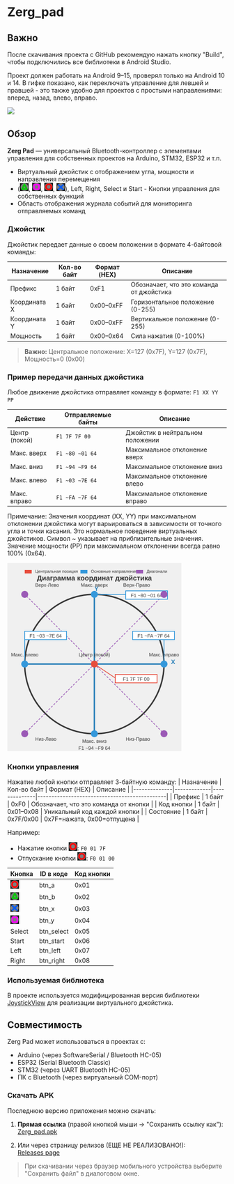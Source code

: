 # Zerg_pad 

## Важно 
После скачивания проекта с GitHub рекомендую нажать кнопку "Build", чтобы подключились все библиотеки в Android Studio.

Проект должен работать на Android 9–15, проверял только на Android 10 и 14.
В гифке показано, как переключать управление для левшей и правшей - это также удобно для проектов с простыми направлениями: вперед, назад, влево, вправо.

<img src="images/demo.gif" width="400"/>

## Обзор
**Zerg Pad** — универсальный Bluetooth-контроллер с элементами управления для собственных проектов на Arduino, STM32, ESP32 и т.п.
* Виртуальный джойстик с отображением угла, мощности и направления перемещения
* (<img src="images/triangle.png" width="20"/>, <img src="images/square.png" width="20"/>, <img src="images/circle.png" width="20"/>, <img src="images/cross.png" width="20"/>), Left, Right, Select и Start - Кнопки управления для собственных функций
* Область отображения журнала событий для мониторинга отправляемых команд

### Джойстик
Джойстик передает данные о своем положении в формате 4-байтовой команды:

| Назначение   | Кол-во байт | Формат (HEX) | Описание                                     |
|--------------|-------------|--------------|----------------------------------------------|
| Префикс      | 1 байт      | 0xF1         | Обозначает, что это команда от джойстика     |
| Координата X | 1 байт      | 0x00–0xFF    | Горизонтальное положение (0-255)             |
| Координата Y | 1 байт      | 0x00–0xFF    | Вертикальное положение (0-255)               |
| Мощность     | 1 байт      | 0x00–0x64    | Сила нажатия (0-100%)                        |

> **Важно:** Центральное положение: X=127 (0x7F), Y=127 (0x7F), Мощность=0 (0x00)

### Пример передачи данных джойстика
Любое движение джойстика отправляет команду в формате: `F1 XX YY PP`

| Действие      | Отправляемые байты | Описание                                  |
|---------------|--------------------|-------------------------------------------|
| Центр (покой) | `F1 7F 7F 00`      | Джойстик в нейтральном положении          |
| Макс. вверх   | `F1 ~80 ~01 64`      | Максимальное отклонение вверх       |
| Макс. вниз    | `F1 ~94 ~F9 64`      | Максимальное отклонение вниз        |
| Макс. влево   | `F1 ~03 ~7E 64`      | Максимальное отклонение влево       |
| Макс. вправо  | `F1 ~FA ~7F 64`      | Максимальное отклонение вправо      |

Примечание: Значения координат (XX, YY) при максимальном отклонении джойстика могут варьироваться в зависимости от точного угла и точки касания. Это нормальное поведение виртуальных джойстиков. Символ ~ указывает на приблизительные значения. Значение мощности (PP) при максимальном отклонении всегда равно 100% (0x64).

<img src="images/joystick_diagram.svg" width="400" alt="Диаграмма джойстика"/>

### Кнопки управления
Нажатие любой кнопки отправляет 3-байтную команду:
| Назначение   | Кол-во байт | Формат (HEX) | Описание                                     |
|--------------|-------------|--------------|----------------------------------------------|
| Префикс      | 1 байт      | 0xF0         | Обозначает, что это команда от кнопки       |
| Код кнопки   | 1 байт      | 0x01–0x08    | Уникальный код каждой кнопки                |
| Состояние    | 1 байт      | 0x7F/0x00    | 0x7F=нажата, 0x00=отпущена                 |

Например: 
- Нажатие кнопки <img src="images/circle.png" width="20"/>: `F0 01 7F` 
- Отпускание кнопки <img src="images/circle.png" width="20"/>: `F0 01 00`

| Кнопка | ID в коде | Код кнопки |
|--------|-----------|------------|
| <img src="images/circle.png" width="20"/> | btn_a | 0x01 |
| <img src="images/triangle.png" width="20"/> | btn_b | 0x02 |
| <img src="images/cross.png" width="20"/> | btn_x | 0x03 |
| <img src="images/square.png" width="20"/> | btn_y | 0x04 |
| Select | btn_select | 0x05 |
| Start | btn_start | 0x06 |
| Left | btn_left | 0x07 |
| Right | btn_right | 0x08 |

### Используемая библиотека
В проекте используется модифицированная версия библиотеки [JoystickView](https://github.com/alvesoaj/JoystickView) для реализации виртуального джойстика.

## Совместимость
Zerg Pad может использоваться в проектах с:
- Arduino (через SoftwareSerial / Bluetooth HC-05)
- ESP32 (Serial Bluetooth Classic)
- STM32 (через UART Bluetooth HC-05)
- ПК с Bluetooth (через виртуальный COM-порт)

### Скачать APK
Последнюю версию приложения можно скачать:

1. **Прямая ссылка** (правой кнопкой мыши → "Сохранить ссылку как"):  
   [Zerg_pad.apk](https://github.com/zagotovka/Zerg_pad/raw/main/download_app/Zerg_pad.apk)

2. Или через страницу релизов (ЕЩЕ НЕ РЕАЛИЗОВАНО!):  
   [Releases page](https://github.com/zagotovka/Zerg_pad/releases/latest)

> При скачивании через браузер мобильного устройства выберите "Сохранить файл" в диалоговом окне.
